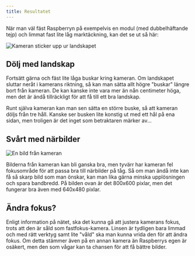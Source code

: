 ```yaml
---
title: Resultatet
---
```

När man väl fäst Raspberryn på exempelvis en modul (med dubbelhäftande tejp) och limmat fast lite låg marktäckning, kan det se ut så här:

![Kameran sticker upp ur landskapet](/img/clients/vdo-spycam04.png)

## Dölj med landskap
Fortsätt gärna och fäst lite låga buskar kring kameran. Om landskapet sluttar neråt i kamerans riktning, så kan man sätta allt högre "buskar" längre bort från kameran. De kan kanske inte vara mer än nån centimeter höga, men det är ändå tillräckligt för att få till ett bra landskap.

Runt själva kameran kan man sen sätta en större buske, så att kameran döljs från tre håll. Kanske ser busken lite konstig ut med ett hål på ena sidan, men troligen är det inget som betraktaren märker av...

## Svårt med närbilder
![En bild från kameran](/img/clients/vdo-spycam05.jpg)

Bilderna från kameran kan bli ganska bra, men tyvärr har kameran fel fokusområde för att passa bra till närbilder på tåg. Så om man ändå inte kan få så skarp bild som man önskar, kan man lika gärna minska upplösningen och spara bandbredd. På bilden ovan är det 800x600 pixlar, men det fungerar bra även med 640x480 pixlar.


## Ändra fokus?
Enligt information på nätet, ska det kunna gå att justera kamerans fokus, trots att den är såld som fastfokus-kamera. Linsen är tydligen bara limmad och med rätt verktyg samt lite "våld" ska man kunna vrida den för att ändra fokus. Om detta stämmer även på en annan kamera än Raspberrys egen är osäkert, men den som vågar kan ta chansen för att få bättre bilder.
